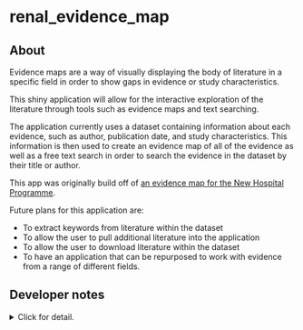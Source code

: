 # renal_evidence_map

## About

Evidence maps are a way of visually displaying the body of literature in a specific field in order to show gaps in evidence or study characteristics. 

This shiny application will allow for the interactive exploration of the literature through tools such as evidence maps and text searching. 

The application currently uses a dataset containing information about each evidence, such as author, publication date, and study characteristics. This information is then used to create an evidence map of all of the evidence as well as a free text search in order to search the evidence in the dataset by their title or author.

This app was originally build off of [an evidence map for the New Hospital Programme](https://github.com/The-Strategy-Unit/nhp_evidence_maps).

Future plans for this application are:

- To extract keywords from literature within the dataset
- To allow the user to pull additional literature into the application
- To allow the user to download literature within the dataset
- To have an application that can be repurposed to work with evidence from a range of different fields.

## Developer notes

<details><summary>Click for detail.</summary>

### Update pinned data

The underlying data for this app can be updated independently of the app. The data is stored as a 'pin' on Posit Connect. The app will read the data from the pin using [{pins}](https://pins.rstudio.com/) when the user reaches the app. You can overwrite the existing pin and it will create a new version; you can see and revert to earlier versions of the pin if needed.

This is some illustrative code to update the pinned data:

``` r
# Connect to board
board <- pins::board_connect()

# Check existing pin
pin_name <- "matt.dray/renal_evidence_map_data"
board |> pins::pin_exists(pin_name)  # logical
board |> pins::pin_read(pin_name) |> str(1)  # list structure
board |> pins::pin_versions(pin_name)  # active and past versions

# Read spreadsheet into list

file <- "spreadsheet.xlsx"  # path to local copy of evidence map spreadsheet
sheet_names <- readxl::excel_sheets(file)

sheets_list <- purrr::map(
  sheet_names, 
  \(x) suppressMessages(readxl::read_xlsx(file, sheet = x))
) |> 
  purrr::set_names(sheet_names)

# Write to pin with custom 'notes' metadata
board |> pins::pin_write(
  sheets_list,
  pin_name,
  metadata = list(notes = "A reminder of changes/reason for upload."),
  type = "rds"  # otherwise it may autodetect json
)

# Confirm upload
board |> pins::pin_versions(pin_name)  # should see new version
pins::pin_meta(board, pin_name)[["user"]][["notes"]]  # custom notes metadata
```

### Deploy

Run the `deployApp()` call in `dev/03_deploy.R`. If the `appID` is not picked up from `rsconnect::deployments()`, then you'll have to write it in manually. It can be found in the Settings > Info menu after you log in to Posit Connect and view the app (under 'Content ID').

You can read more about [deploying to Posit Connect](https://docs.posit.co/connect/how-to/publish-shiny-app/) and [deploying a Golem app](https://engineering-shiny.org/deploy.html).

</details>
